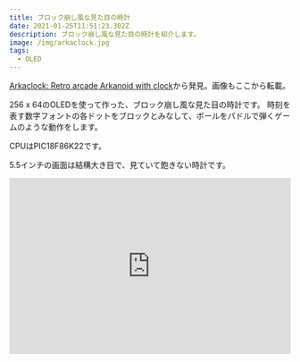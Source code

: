 ```yaml
---
title: ブロック崩し風な見た目の時計
date: 2021-01-25T11:51:23.302Z
description: ブロック崩し風な見た目の時計を紹介します。
image: /img/arkaclock.jpg
tags:
  - OLED
---
```

[Arkaclock: Retro arcade Arkanoid with clock](https://hackaday.io/project/169655-arkaclock-retro-arcade-arkanoid-with-clock)から発見。画像もここから転載。

256 x 64のOLEDを使って作った、ブロック崩し風な見た目の時計です。
時刻を表す数字フォントの各ドットをブロックとみなして、ボールをパドルで弾くゲームのような動作をします。

CPUはPIC18F86K22です。

5.5インチの画面は結構大き目で、見ていて飽きない時計です。

<iframe width="100%" height="315" src="https://www.youtube.com/embed/cc8Ycyqzmuw" frameborder="0" allow="accelerometer; autoplay; clipboard-write; encrypted-media; gyroscope; picture-in-picture" allowfullscreen></iframe>
